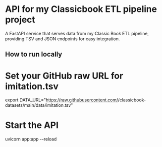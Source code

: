 
# API for my Classicbook ETL pipeline project

A FastAPI service that serves data from my Classic Book ETL pipeline, 
providing TSV and JSON endpoints for easy integration.


## How to run locally

# Set your GitHub raw URL for imitation.tsv
export DATA_URL="https://raw.githubusercontent.com/<your-username>/classicbook-datasets/main/data/imitation.tsv"

# Start the API
uvicorn app:app --reload